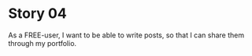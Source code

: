 # Story 04

As a FREE-user,
I want to be able to write posts,
so that I can share them through my portfolio.